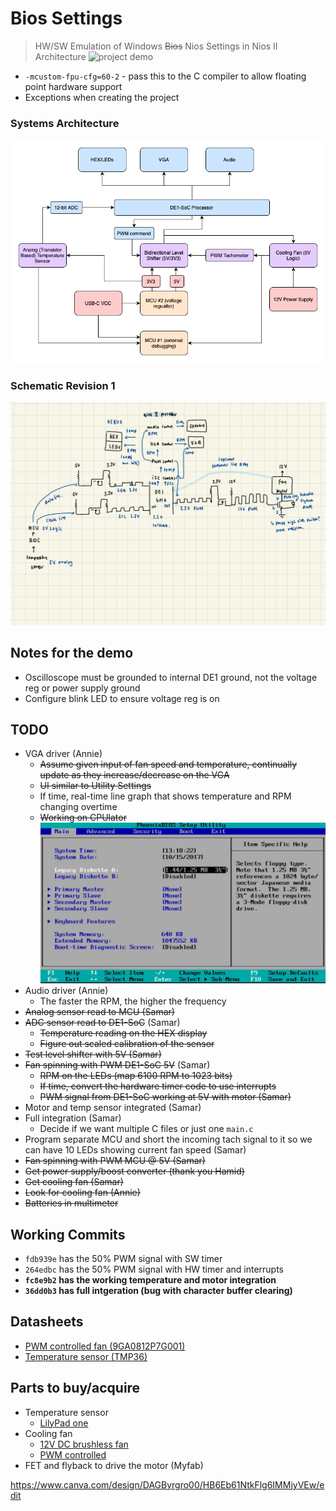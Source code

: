# Bios Settings
> HW/SW Emulation of Windows ~~Bios~~ Nios Settings in Nios II Architecture
![project demo](https://media.giphy.com/media/v1.Y2lkPTc5MGI3NjExZ3U4NTd6YWk1YjN0bDUxcXVodGJiZHE5bDJmb2ZmcHhiMTBoeWxpNyZlcD12MV9pbnRlcm5hbF9naWZfYnlfaWQmY3Q9Zw/zbc7Ec69tv7NRQtln7/giphy-downsized-large.gif)
- `-mcustom-fpu-cfg=60-2` - pass this to the C compiler to allow floating point hardware support
- Exceptions when creating the project
### Systems Architecture
![schematic-rev2](ece243_final.drawio.png)
### Schematic Revision 1
![schematic-rev1](Untitled.png)

## Notes for the demo
- Oscilloscope must be grounded to internal DE1 ground, not the voltage reg or power supply ground
- Configure blink LED to ensure voltage reg is on 
## TODO
- VGA driver (Annie)
    - ~~Assume given input of fan speed and temperature, continually update as they increase/decrease on the VGA~~
    - ~~UI similar to Utility Settings~~
    - If time, real-time line graph that shows temperature and RPM changing overtime
    - ~~Working on CPUlator~~
![example-ui](maxresdefault.jpg)
- Audio driver (Annie)
    - The faster the RPM, the higher the frequency 
- ~~Analog sensor read to MCU (Samar)~~
- ~~ADC sensor read to DE1-SoC~~ (Samar)
    - ~~Temperature reading on the HEX display~~
    - ~~Figure out scaled calibration of the sensor~~
- ~~Test level shifter with 5V (Samar)~~
- ~~Fan spinning with PWM DE1-SoC 5V~~ (Samar) 
    - ~~RPM on the LEDs (map 6100 RPM to 1023 bits)~~
    - ~~If time, convert the hardware timer code to use interrupts~~
    - ~~PWM signal from DE1-SoC working at 5V with motor (Samar)~~
- Motor and temp sensor integrated (Samar)
- Full integration (Samar)
    - Decide if we want multiple C files or just one `main.c`
- Program separate MCU and short the incoming tach signal to it so we can have 10 LEDs showing current fan speed (Samar)
- ~~Fan spinning with PWM MCU @ 5V (Samar)~~
- ~~Get power supply/boost converter (thank you Hamid)~~
- ~~Get cooling fan (Samar)~~
- ~~Look for cooling fan (Annie)~~
- ~~Batteries in multimeter~~
## Working Commits
- `fdb939e` has the 50% PWM signal with SW timer
- `264edbc` has the 50% PWM signal with HW timer and interrupts
- **`fc8e9b2` has the working temperature and motor integration**
- **`36dd0b3` has full intgeration (bug with character buffer clearing)**
## Datasheets
- [PWM controlled fan (9GA0812P7G001)](https://www.mouser.ca/datasheet/2/471/San_Ace_80GA15_E-1360952.pdf)
- [Temperature sensor (TMP36)](https://www.analog.com/media/en/technical-documentation/data-sheets/tmp35_36_37.pdf)
## Parts to buy/acquire
- Temperature sensor
    - [LilyPad one](https://www.creatroninc.com/product/lilypad-temperature-sensor/)
- Cooling fan
    - [12V DC brushless fan](https://www.creatroninc.com/product/12v-dc-brushless-fan-70x70x15mm/)
    - [PWM controlled](https://www.amazon.ca/Bearing-Cooling-NF-R8-Redux-1800-PWM/dp/B00KF7MVI2/ref=sr_1_11?crid=1P4D6WT2IIFVQ&dib=eyJ2IjoiMSJ9.LCkOiKCAN0PlHaIEkQb9OIFngdNSCuJjopA5aoWmUmJ89cVuPap5ubERcnirQBAh6XfE1XjtYVZiEPdCbVyRrE6zRtgmSFwz5JSy5OBSFyyP--tll3UJmEtxWPW9B3IseQmLCFMMpoY9Jb31b5BFdRcgVdg8_Bms4zxgq1B-iaCesThI9PF-Sq_RAqFxzysHYwlsYgc-hhJcyWfSDO5zbHlkE-Tc9OKJ8kgiDznLsP83j0EVgPR_Lkgd5LrDeEhLGlBhJY32CjsgOctRkKHZKxp3uePUwPp5vgZ-S3XIx8E.YzjD5qlG6fRc5XemmJiSypQoqBXmCtfdht6n3tFCCXk&dib_tag=se&keywords=pwm+cooling+fan&qid=1710369658&sprefix=pwm+cooling+fan%2Caps%2C94&sr=8-11)
- FET and flyback to drive the motor (Myfab)

https://www.canva.com/design/DAGByrgro00/HB6Eb61NtkFlg6IMMjyVEw/edit